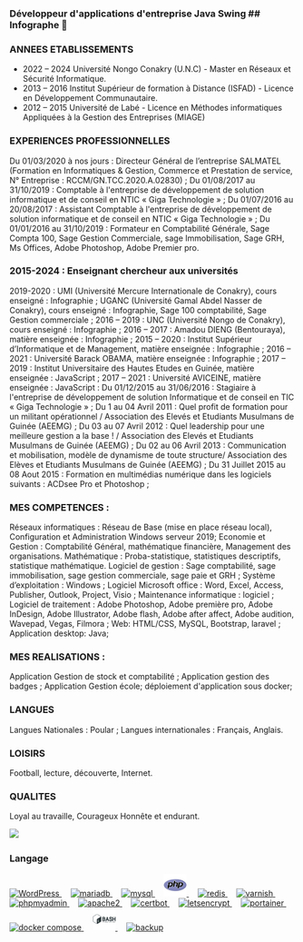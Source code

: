 ### Développeur d'applications d'entreprise Java Swing ## Infographe 👋
### ANNEES	ETABLISSEMENTS
  - 2022 – 2024	Université Nongo Conakry (U.N.C) - Master en Réseaux et Sécurité Informatique.
  - 2013 – 2016 	Institut Supérieur de formation à Distance (ISFAD) - Licence en Développement Communautaire.
  - 2012 – 2015 	Université de Labé - Licence en Méthodes informatiques Appliquées à la Gestion des Entreprises (MIAGE)
### EXPERIENCES PROFESSIONNELLES  
  Du 01/03/2020 à nos jours : Directeur Général de l’entreprise SALMATEL (Formation en Informatiques & Gestion, Commerce et Prestation de service, N° Entreprise : RCCM/GN.TCC.2020.A.02830) ;
  Du 01/08/2017 au 31/10/2019 : Comptable à l'entreprise de développement de solution informatique et de conseil en NTIC « Giga Technologie » ;
  Du 01/07/2016 au 20/08/2017 : Assistant Comptable à l'entreprise de développement de solution informatique et de conseil en NTIC « Giga Technologie » ;
  Du 01/01/2016 au 31/10/2019 : Formateur en Comptabilité Générale, Sage Compta 100, Sage Gestion Commerciale, sage Immobilisation, Sage GRH, Ms Offices, Adobe Photoshop, Adobe Premier pro.
### 2015-2024 : Enseignant chercheur aux universités
  2019-2020 : UMI (Université Mercure Internationale de Conakry), cours enseigné : Infographie ;
  UGANC (Université Gamal Abdel Nasser de Conakry), cours enseigné : Infographie, Sage 100 comptabilité, Sage Gestion commerciale ;
  2016 – 2019 : UNC (Université Nongo de Conakry), cours enseigné : Infographie ;
  2016 – 2017 : Amadou DIENG (Bentouraya), matière enseignée : Infographie ;
  2015 – 2020 : Institut Supérieur d’Informatique et de Management, matière enseignée : Infographie ;
  2016 – 2021 : Université Barack OBAMA, matière enseignée : Infographie ;
  2017 – 2019 : Institut Universitaire des Hautes Etudes en Guinée, matière enseignée : JavaScript ;
  2017 – 2021 : Université AVICEINE, matière enseignée : JavaScript :
  Du 01/12/2015 au 31/06/2016 : Stagiaire à l'entreprise de développement de solution Informatique et de conseil en TIC « Giga Technologie » ;
  Du 1 au 04 Avril 2011 : Quel profit de formation pour un militant opérationnel / Association des Elevés et Etudiants Musulmans de Guinée (AEEMG) ; 
  Du 03 au 07 Avril 2012 : Quel leadership pour une meilleure gestion a la base ! / Association des Elevés et Etudiants Musulmans de Guinée (AEEMG) ; 
  Du 02 au 06 Avril 2013 : Communication et mobilisation, modèle de dynamisme de toute structure/ Association des Elèves et Etudiants Musulmans de Guinée (AEEMG) ;
  Du 31 Juillet 2015 au 08 Aout 2015 : Formation en multimédias numérique dans les logiciels suivants : ACDsee Pro et Photoshop ; 
### MES COMPETENCES :  
   Réseaux informatiques : Réseau de Base (mise en place réseau local), Configuration et Administration Windows serveur 2019; 
   Economie et Gestion : Comptabilité Général, mathématique financière, Management des organisations. 
   Mathématique : Proba-statistique, statistiques descriptifs, statistique mathématique. 
   Logiciel de gestion : Sage comptabilité, sage immobilisation, sage gestion commerciale, sage paie et GRH ; 
   Système d’exploitation : Windows ; 
   Logiciel Microsoft office : Word, Excel, Access, Publisher, Outlook, Project, Visio ;
   Maintenance informatique : logiciel ; 
   Logiciel de traitement : Adobe Photoshop, Adobe première pro, Adobe InDesign, Adobe Illustrator, Adobe flash, Adobe after affect, Adobe audition, Wavepad, Vegas, Filmora ; 
   Web: HTML/CSS, MySQL, Bootstrap, laravel ;
   Application desktop: Java;
### MES REALISATIONS :
   Application Gestion de stock et comptabilité ; Application gestion des badges ; Application Gestion école; déploiement d'application sous docker;
### LANGUES  
   Langues Nationales : Poular ; 
   Langues internationales : Français, Anglais. 
### LOISIRS
   Football, lecture, découverte, Internet.    
### QUALITES 
   Loyal au travaille, Courageux 
   Honnête et endurant.

![](http://github-profile-summary-cards.vercel.app/api/cards/profile-details?username=souletigre&theme=default) 


### Langage 

<p align="left"> <a href="https://wordpress.org/" target="_blank" rel="noreferrer"> <img src="https://avatars.githubusercontent.com/u/276006?s=200&v=4" alt="WordPress" height="40" width="40"/> </a>&nbsp;&nbsp;&nbsp;
<a href="https://mariadb.org/" target="_blank" rel="noreferrer"> <img src="https://avatars.githubusercontent.com/u/4739304?s=200&v=4" alt="mariadb" height="40" width="40"/> </a>&nbsp;&nbsp;&nbsp; 
<a href="https://dev.mysql.com/" target="_blank" rel="noreferrer"> <img src="https://avatars.githubusercontent.com/u/2452804?s=200&v=4" alt="mysql" height="50" width="50"/> </a>&nbsp;&nbsp;&nbsp; 
<a href="https://www.php.net" target="_blank" rel="noreferrer"> <img src="https://raw.githubusercontent.com/github/explore/ccc16358ac4530c6a69b1b80c7223cd2744dea83/topics/php/php.png" alt="php" height="40" width="40"/> </a>&nbsp;&nbsp;&nbsp; 
<a href="https://redis.io" target="_blank" rel="noreferrer"> <img src="https://avatars.githubusercontent.com/u/1529926?s=200&v=4" alt="redis" height="40" width="40"/> </a>&nbsp;&nbsp;&nbsp; 
<a href="https://www.varnish-software.com/" target="_blank" rel="noreferrer"> <img src="https://avatars.githubusercontent.com/u/577014?s=200&v=4" alt="varnish" height="40" width="40"/> </a>&nbsp;&nbsp;&nbsp;
<a href="https://www.phpmyadmin.net/" target="_blank" rel="noreferrer"> <img src="https://avatars.githubusercontent.com/u/1351977?s=200&v=4" alt="phpmyadmin" height="40" width="40"/> </a>&nbsp;&nbsp;&nbsp; 
<a href="https://www.apache.org/" target="_blank" rel="noreferrer"> <img src="https://avatars.githubusercontent.com/u/47359?s=200&v=4" alt="apache2" height="40" width="40"/> </a>&nbsp;&nbsp;&nbsp; 
<a href="https://certbot.eff.org/" target="_blank" rel="noreferrer"> <img src="https://avatars.githubusercontent.com/u/17889013?s=200&v=4" alt="certbot" height="40" width="40"/> </a>&nbsp;&nbsp;&nbsp; 
<a href="https://letsencrypt.org/" target="_blank" rel="noreferrer"> <img src="https://avatars.githubusercontent.com/u/9289019?s=200&v=4" alt="letsencrypt" height="40" width="40"/> </a>&nbsp;&nbsp;&nbsp; 
<a href="https://www.portainer.io/?hsLang=en" target="_blank" rel="noreferrer"> <img src="https://avatars.githubusercontent.com/u/22225832?s=200&v=4" alt="portainer" height="40" width="40"/> </a>&nbsp;&nbsp;&nbsp; 
<a href="https://docs.docker.com/compose/" target="_blank" rel="noreferrer"> <img src="https://raw.githubusercontent.com/docker/compose/v2/logo.png" alt="docker compose" width="40" height="40" width="40"/> </a>&nbsp;&nbsp;&nbsp; 
<a href="https://www.gnu.org/software/bash/" target="_blank" rel="noreferrer"> <img src="https://raw.githubusercontent.com/github/explore/80688e429a7d4ef2fca1e82350fe8e3517d3494d/topics/bash/bash.png" alt="Bash" height="40" width="40" /> </a>&nbsp;&nbsp;&nbsp; 
<a href="https://www.offen.dev/" target="_blank" rel="noreferrer"> <img src="https://avatars.githubusercontent.com/u/47735043?s=200&v=4" alt="backup" height="35" width="35"/> </a> </p>


<!--
**souletigre/souletigre** is a ✨ _special_ ✨ repository because its `README.md` (this file) appears on your GitHub profile.

Here are some ideas to get you started:

- 🔭 I’m currently working on ...
- 🌱 I’m currently learning ...
- 👯 I’m looking to collaborate on ...
- 🤔 I’m looking for help with ...
- 💬 Ask me about ...
- 📫 How to reach me: ...
- 😄 Pronouns: ...
- ⚡ Fun fact: ...
-->
